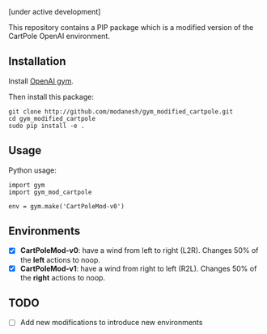 [under active development]

This repository contains a PIP package which is a modified version of the CartPole OpenAI environment. 

## Installation
Install [OpenAI gym](https://gym.openai.com/).

Then install this package:

```
git clone http://github.com/modanesh/gym_modified_cartpole.git
cd gym_modified_cartpole
sudo pip install -e .
```

## Usage
Python usage:
```
import gym
import gym_mod_cartpole

env = gym.make('CartPoleMod-v0')
```

## Environments
- [x] **CartPoleMod-v0**: have a wind from left to right (L2R). Changes 50% of the **left** actions to noop. 
- [x] **CartPoleMod-v1**: have a wind from right to left (R2L). Changes 50% of the **right** actions to noop. 

## TODO
- [ ] Add new modifications to introduce new environments